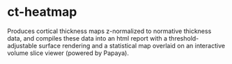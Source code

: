 # ct-heatmap
Produces cortical thickness maps z-normalized to normative thickness data, and compiles these data into an html report with a threshold-adjustable surface rendering and a statistical map overlaid on an interactive volume slice viewer (powered by Papaya).
